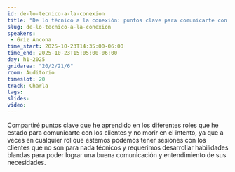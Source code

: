 ```yaml
---
id: de-lo-tecnico-a-la-conexion
title: "De lo técnico a la conexión: puntos clave para comunicarte con el cliente en proyectos tech"
slug: de-lo-tecnico-a-la-conexion
speakers:
 - Griz Ancona
time_start: 2025-10-23T14:35:00-06:00
time_end: 2025-10-23T15:05:00-06:00
day: h1-2025
gridarea: "20/2/21/6"
room: Auditorio
timeslot: 20
track: Charla
tags:
slides: 
video: 
---
```


Compartiré puntos clave que he aprendido en los diferentes roles que he estado para comunicarte con los clientes y no morir en el intento, ya que a veces en cualquier rol que estemos podemos tener sesiones con los clientes que no son para nada técnicos y requerimos desarrollar habilidades blandas para poder lograr una buena comunicación y entendimiento de sus necesidades.